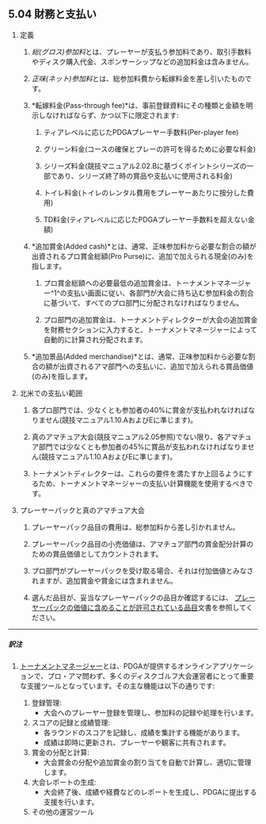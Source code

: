 ## 5.04 財務と支払い

1. 定義

    1. *総(グロス)参加料*とは、プレーヤーが支払う参加料であり、取引手数料やディスク購入代金、スポンサーシップなどの追加料金は含みません。

    1. *正味(ネット)参加料*とは、総参加料費から転嫁料金を差し引いたものです。

    1. *転嫁料金(Pass-through fee)*は、事前登録資料にその種類と金額を明示しなければならず、かつ以下に限定されます:

        1. ティアレベルに応じたPDGAプレーヤー手数料(Per-player fee)

        1. グリーン料金(コースの確保とプレーの許可を得るために必要な料金)

        1. シリーズ料金(競技マニュアル2.02.Bに基づくポイントシリーズの一部であり、シリーズ終了時の賞品や支払いに使用される料金)

        1. トイレ料金(トイレのレンタル費用をプレーヤーあたりに按分した費用)

        1. TD料金(ティアレベルに応じたPDGAプレーヤー手数料を超えない金額)

    1. *追加賞金(Added cash)*とは、通常、正味参加料から必要な割合の額が出資されるプロ賞金総額(Pro Purse)に、追加で加えられる現金(のみ)を指します。

        1. プロ賞金総額への必要最低の追加賞金は、トーナメントマネージャー^1^の支払い画面に従い、各部門が大会に持ち込む参加料金の割合に基づいて、すべてのプロ部門に分配されなければなりません。

        1. プロ部門の追加賞金は、トーナメントディレクターが大会の追加賞金を財務セクションに入力すると、トーナメントマネージャーによって自動的に計算され分配されます。

    1. *追加景品(Added merchandise)*とは、通常、正味参加料から必要な割合の額が出資されるアマ部門への支払いに、追加で加えられる賞品価値(のみ)を指します。

1. 北米での支払い範囲

	1. 各プロ部門では、少なくとも参加者の40%に賞金が支払われなければなりません(競技マニュアル1.10.AおよびEに準じます)。

	1. 真のアマチュア大会(競技マニュアル2.05参照)でない限り、各アマチュア部門では少なくとも参加者の45%に賞品が支払われなければなりません(競技マニュアル1.10.AおよびEに準じます)。

	1. トーナメントディレクターは、これらの要件を満たすか上回るようにするため、トーナメントマネージャーの支払い計算機能を使用するべきです。

1. プレーヤーパックと真のアマチュア大会

	1. プレーヤーパック品目の費用は、総参加料から差し引かれません。

	1. プレーヤーパック品目の小売価値は、アマチュア部門の賞金配分計算のための賞品価値としてカウントされます。

	1. プロ部門がプレーヤーパックを受け取る場合、それは付加価値とみなされますが、追加賞金や賞金には含まれません。

	1. 選んだ品目が、妥当なプレーヤーパックの品目か確認するには、
    [プレーヤーパックの価値に含めることが許可されている品目](dgj/playerpack)文書を参照してください。

___
##### 訳注

1. [トーナメントマネージャー](https://www.pdga.com/help/tournament-management)とは、PDGAが提供するオンラインアプリケーションで、プロ・アマ問わず、多くのディスクゴルフ大会運営者にとって重要な支援ツールとなっています。その主な機能は以下の通りです:

	1. 登録管理:
        * 大会へのプレーヤー登録を管理し、参加料の記録や処理を行います。
	1. スコアの記録と成績管理:
        * 各ラウンドのスコアを記録し、成績を集計する機能があります。
	    * 成績は即時に更新され、プレーヤーや観客に共有されます。
	1. 賞金の分配と計算:
    	* 大会賞金の分配や追加賞金の割り当てを自動で計算し、適切に管理します。
	1. 大会レポートの生成:
        * 大会終了後、成績や経費などのレポートを生成し、PDGAに提出する支援を行います。
	1. その他の運営ツール
